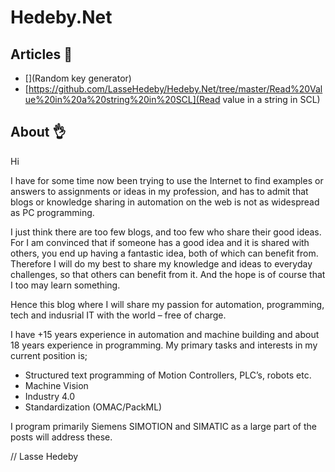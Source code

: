 # Hedeby.Net
## Articles :page_with_curl:
* [](Random key generator)
* [https://github.com/LasseHedeby/Hedeby.Net/tree/master/Read%20Value%20in%20a%20string%20in%20SCL](Read value in a string in SCL)

## About :ok_hand:
Hi

I have for some time now been trying to use the Internet to find examples or answers to assignments or ideas in my profession, and has to admit that blogs or knowledge sharing in automation on the web is not as widespread as PC programming.

I just think there are too few blogs, and too few who share their good ideas. For I am convinced that if someone has a good idea and it is shared with others, you end up having a fantastic idea, both of which can benefit from. Therefore I will do my best to share my knowledge and ideas to everyday challenges, so that others can benefit from it. And the hope is of course that I too may learn something.

Hence this blog where I will share my passion for automation, programming, tech and indusrial IT with the world – free of charge.

I have +15 years experience in automation and machine building and about 18 years experience in programming. My primary tasks and interests in my current position is;
* Structured text programming of Motion Controllers, PLC’s, robots etc.
* Machine Vision
* Industry 4.0
* Standardization (OMAC/PackML)

I program primarily Siemens SIMOTION and SIMATIC as a large part of the posts will address these.

// Lasse Hedeby